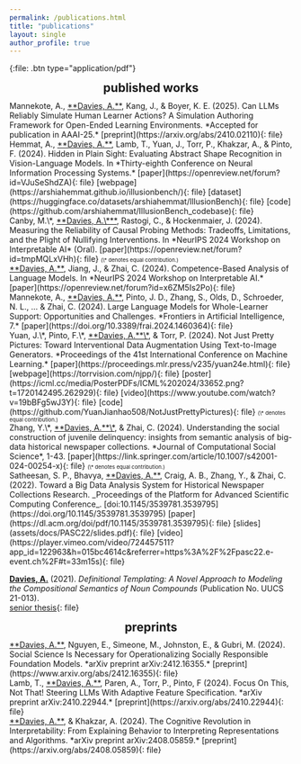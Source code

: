 ```yaml
---
permalink: /publications.html
title: "publications"
layout: single
author_profile: true
---
```


<style type="text/css">
  /* --- PAGE MODIFICATIONS --- */
  /* doing this with the page allows us to take up everything right of the author profile sidebar -- otherwise, twocol is too narrow */
  .page {   
    padding-right: 0px;
  }
  /* enable two-column mode for everything below page title */
  .page__content {
    columns: 2;
    column-gap: 20px;
    /* column-rule: 1px solid #51555d; */
  }
  /* reduce size of the top margin for h2 (## ...) blocks -- the only one changed is the first ome (2em -> 0em); and centering looks nicer here */
  h2 {
    margin: 0em 0 0.5em;
    text-align: center;
  }

  /* --- CUSTOM DIVS --- */
  /* wrap the full page in <div class="twocol">...</div> to enable two-column mode, and use <div class="break"></div> to end a column and begin the next one */
  .twocol {
    columns: 2;
    column-gap: 10px;
    column-fill: balance;
    column-rule: 2px solid #ff44cc;
    padding: 10px;
  }
  /* column break to start the second column */
  .break {
    break-before: column;
  }
</style>

{:file: .btn type="application/pdf"}

## published works

<div id="simlearner"></div>
Mannekote, A., <ins>**Davies, A.**</ins>, Kang, J., & Boyer, K. E. (2025). Can LLMs Reliably Simulate Human Learner Actions? A Simulation Authoring Framework for Open-Ended Learning Environments. *Accepted for publication in AAAI-25.*     
[preprint](https://arxiv.org/abs/2410.02110){: file}

<div id="illusionbench"></div>
Hemmat, A., <ins>**Davies, A.**</ins>, Lamb, T., Yuan, J., Torr, P., Khakzar, A., & Pinto, F. (2024). Hidden in Plain Sight: Evaluating Abstract Shape Recognition in Vision-Language Models. In *Thirty-eighth Conference on Neural Information Processing Systems.*     
[paper](https://openreview.net/forum?id=VJuSeShdZA){: file} [webpage](https://arshiahemmat.github.io/illusionbench/){: file} [dataset](https://huggingface.co/datasets/arshiahemmat/IllusionBench){: file} [code](https://github.com/arshiahemmat/IllusionBench_codebase){: file}

<div id="cpreliable"></div>
Canby, M.\*, <ins>**Davies, A.\***</ins>, Rastogi, C., & Hockenmaier, J. (2024). Measuring the Reliability of Causal Probing Methods: Tradeoffs, Limitations, and the Plight of Nullifying Interventions. In *NeurIPS 2024 Workshop on Interpretable AI* (Oral).     
[paper](https://openreview.net/forum?id=tmpMQLxVHh){: file}     
<span style="font-size:0.67em;">(\* denotes equal contribution.)</span>

<div id="calm"></div>
<ins>**Davies, A.**</ins>, Jiang, J., & Zhai, C. (2024). Competence-Based Analysis of Language Models. In *NeurIPS 2024 Workshop on Interpretable AI.*     
[paper](https://openreview.net/forum?id=x6ZM5Is2Po){: file}

<div id="wholelearner"></div>
Mannekote, A., <ins>**Davies, A.**</ins>, Pinto, J. D., Zhang, S., Olds, D., Schroeder, N. L., ... & Zhai, C. (2024). Large Language Models for Whole-Learner Support: Opportunities and Challenges. *Frontiers in Artificial Intelligence, 7.*     
[paper](https://doi.org/10.3389/frai.2024.1460364){: file}

<div id="njpp"></div>
Yuan, J.\*, Pinto, F.\*, <ins>**Davies, A.**\*</ins>, & Torr, P. (2024). Not Just Pretty Pictures: Toward Interventional Data Augmentation Using Text-to-Image Generators. *Proceedings of the 41st International Conference on Machine Learning.*     
[paper](https://proceedings.mlr.press/v235/yuan24e.html){: file} [webpage](https://torrvision.com/njpp/){: file} [poster](https://icml.cc/media/PosterPDFs/ICML%202024/33652.png?t=1720142495.262929){: file} [video](https://www.youtube.com/watch?v=19bBFg5wJ3Y){: file} [code](https://github.com/YuanJianhao508/NotJustPrettyPictures){: file}     
<span style="font-size:0.67em;">(\* denotes equal contribution.)</span>

<div id="judel2"></div>
Zhang, Y.\*, <ins>**Davies, A.**\*</ins>, & Zhai, C. (2024). Understanding the social construction of juvenile delinquency: insights from semantic analysis of big-data historical newspaper collections. *Journal of Computational Social Science*, 1-43.     
[paper](https://link.springer.com/article/10.1007/s42001-024-00254-x){: file}     
<span style="font-size:0.67em;">(\* denotes equal contribution.)</span>

<div id="judel"></div>
Satheesan, S. P., Bhavya, <ins>**Davies, A.**</ins>, Craig, A. B., Zhang, Y., & Zhai, C. (2022). Toward a Big Data Analysis System for Historical Newspaper Collections Research. _Proceedings of the Platform for Advanced Scientific Computing Conference_. [doi:10.1145/3539781.3539795](https://doi.org/10.1145/3539781.3539795)       
[paper](https://dl.acm.org/doi/pdf/10.1145/3539781.3539795){: file} [slides](assets/docs/PASC22/slides.pdf){: file} [video](https://player.vimeo.com/video/724457511?app_id=122963&h=015bc4614c&referrer=https%3A%2F%2Fpasc22.e-event.ch%2F#t=33m15s){: file}

<ins>**Davies, A.**</ins> (2021). *Definitional Templating: A Novel Approach to Modeling the Compositional Semantics of Noun Compounds* (Publication No. UUCS 21-013).       
[senior thesis](https://www.cs.utah.edu/docs/techreports/2021/PDF/UUCS-21-013.pdf){: file}

<div class="break"></div>

## preprints

<div id="aiss"></div>
<ins>**Davies, A.**</ins>, Nguyen, E., Simeone, M., Johnston, E., & Gubri, M. (2024). Social Science Is Necessary for Operationalizing Socially Responsible Foundation Models. *arXiv preprint arXiv:2412.16355.*     
[preprint](https://www.arxiv.org/abs/2412.16355){: file}

<div id="fit"></div>
Lamb, T., <ins>**Davies, A.**</ins>, Paren, A., Torr, P., Pinto, F (2024). Focus On This, Not That! Steering LLMs With Adaptive Feature Specification. *arXiv preprint arXiv:2410.22944.*     
[preprint](https://arxiv.org/abs/2410.22944){: file}

<div id="coginterp"></div>
<ins>**Davies, A.**</ins>, & Khakzar, A. (2024). The Cognitive Revolution in Interpretability: From Explaining Behavior to Interpreting Representations and Algorithms. *arXiv preprint arXiv:2408.05859.*     
[preprint](https://arxiv.org/abs/2408.05859){: file}
